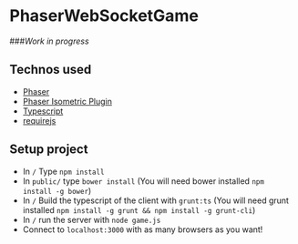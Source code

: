 # PhaserWebSocketGame

###*Work in progress*

## Technos used
* [Phaser](http://www.phaser.io/)
* [Phaser Isometric Plugin](http://www.rotates.org/phaser/iso/)
* [Typescript](http://www.typescriptlang.org/)
* [requirejs](http://requirejs.org/)

## Setup project
* In `/` Type `npm install`
* In `public/` type `bower install` (You will need bower installed `npm install -g bower`)
* In `/` Build the typescript of the client with `grunt:ts` (You will need grunt installed `npm install -g grunt && npm install -g grunt-cli`)
* In `/` run the server with `node game.js`
* Connect to `localhost:3000` with as many browsers as you want!
